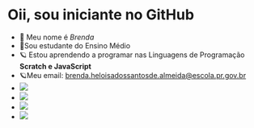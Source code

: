 # Oii, sou iniciante no GitHub
-  💫 Meu nome é *Brenda*
-  💫Sou estudante do Ensino Médio 
-  🪐 Estou aprendendo a programar nas Linguagens de Programação **Scratch e JavaScript**
-  🪐Meu email: brenda.heloisadossantosde.almeida@escola.pr.gov.br
-  ![](https://img.shields.io/badge/Scratch-4D97FF?style=for-the-badge&logo=Scratch&logoColor=white)
-  ![](https://img.shields.io/badge/JavaScript-323330?style=for-the-badge&logo=javascript&logoColor=F7DF1E)  
- <a href="https://instagram.com/heloisa_brenda" target="_blank"><img src="https://img.shields.io/badge/-Instagram-%23E4405F?style=for-the-badge&logo=instagram&logoColor=white" target="_blank"></a>
- <a href = "mailto:brendaheloisa686@gmail.com.br"><img src="https://img.shields.io/badge/Gmail-D14836?style=for-the-badge&logo=gmail&logoColor=white" target="_blank"></a>
